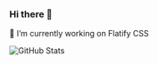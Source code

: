 ### Hi there 👋

🔭 I’m currently working on Flatify CSS

![GitHub Stats](https://github-readme-stats.vercel.app/api?username=amir2mi&line_height=25&&hide=stars,prs&&show_icons=true&theme=gruvbox_light)
<!-- ![Top Languages](https://github-readme-stats.vercel.app/api/top-langs/?username=amir2mi&layout=compact&theme=gruvbox_light) -->

